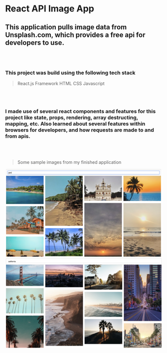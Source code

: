 # React API Image App

## This application pulls image data from Unsplash.com, which provides a free api for developers to use. 

<br></br>

###  This project was build using the following tech stack 

> React.js Framework
> HTML
> CSS
> Javascript

<br></br>

### I made use of several react components and features for this project like state, props, rendering, array destructing, mapping, etc. Also learned about several features within browsers for developers, and how requests are made to and from apis. 

<br></br>

>Some sample images from my finished application

<img title="Goa" alt="Images of landscape from Goa" src="./goa.jpeg">

<img title="California" alt="Images of landscape from California" src="./california.jpeg">